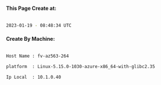 
   
#### This Page Create at:

```bash

2023-01-19 - 08:48:34 UTC

```

#### Create By Machine:

```bash

Host Name : fv-az563-264

platform  : Linux-5.15.0-1030-azure-x86_64-with-glibc2.35

Ip Local  : 10.1.0.40

```

